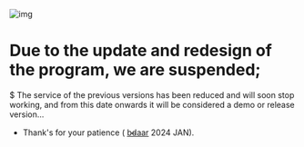 ![img](https://github.com/bdaar/Anti-Sanction/blob/main/UI-UX/update.png)

# Due to the update and redesign of the program, we are suspended;

$ The service of the previous versions has been reduced and will soon stop working, and from this date onwards it will be considered a demo or release version...

+ Thank's for your patience ( [b̴d̴aar](https://github.com/bdaar) 2024 JAN).
